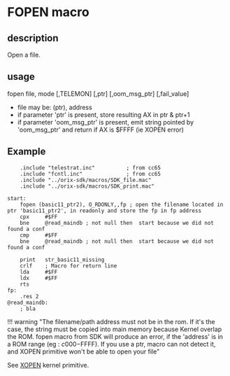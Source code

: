 # FOPEN macro

## description

Open a file.

## usage

fopen file, mode [,TELEMON] [,ptr] [,oom_msg_ptr] [,fail_value]

- file may be: (ptr), address
- if parameter 'ptr' is present, store resulting AX in ptr & ptr+1
- if parameter 'oom_msg_ptr' is present, emit string pointed by 'oom_msg_ptr' and return if AX is $FFFF (ie XOPEN error)

## Example

```ca65
    .include "telestrat.inc"          ; from cc65
    .include "fcntl.inc"              ; from cc65
    .include "../orix-sdk/macros/SDK_file.mac"
    .include "../orix-sdk/macros/SDK_print.mac"

start:
    fopen (basic11_ptr2), O_RDONLY,,fp ; open the filename located in ptr 'basic11_ptr2', in readonly and store the fp in fp address
    cpx     #$FF
    bne     @read_maindb ; not null then  start because we did not found a conf
    cmp     #$FF
    bne     @read_maindb ; not null then  start because we did not found a conf

    print   str_basic11_missing
    crlf    ; Macro for return line
    lda     #$FF
    ldx     #$FF
    rts
fp:
    .res 2
@read_maindb:
    ; bla

```

!!! warning "The filename/path address must not be in the rom. If it's the case, the string must be copied into main memory because Kernel overlap the ROM. fopen macro from SDK will produce an error, if the 'address' is in a ROM range (eg : $c000-$FFFF). If you use a ptr, macro can not detect it, and XOPEN primitive won't be able to open your file"

See [XOPEN](../../kernel/primitives/xopen) kernel primitive.
